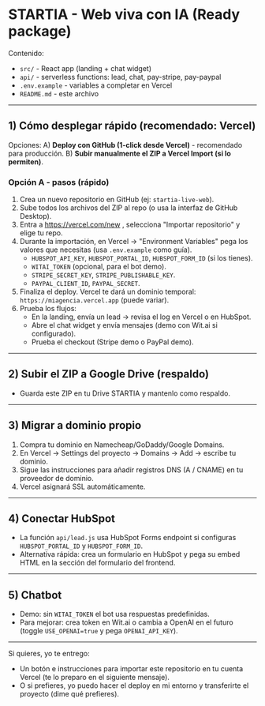 # STARTIA - Web viva con IA (Ready package)

Contenido:
- `src/` - React app (landing + chat widget)
- `api/` - serverless functions: lead, chat, pay-stripe, pay-paypal
- `.env.example` - variables a completar en Vercel
- `README.md` - este archivo

---

## 1) Cómo desplegar rápido (recomendado: Vercel)
Opciones:
A) **Deploy con GitHub (1-click desde Vercel)** - recomendado para producción.
B) **Subir manualmente el ZIP a Vercel Import (si lo permiten)**.

### Opción A - pasos (rápido)
1. Crea un nuevo repositorio en GitHub (ej: `startia-live-web`).
2. Sube todos los archivos del ZIP al repo (o usa la interfaz de GitHub Desktop).
3. Entra a https://vercel.com/new , selecciona "Importar repositorio" y elige tu repo.
4. Durante la importación, en Vercel -> "Environment Variables" pega los valores que necesitas (usa `.env.example` como guía).
   - `HUBSPOT_API_KEY`, `HUBSPOT_PORTAL_ID`, `HUBSPOT_FORM_ID` (si los tienes).
   - `WITAI_TOKEN` (opcional, para el bot demo).
   - `STRIPE_SECRET_KEY`, `STRIPE_PUBLISHABLE_KEY`.
   - `PAYPAL_CLIENT_ID`, `PAYPAL_SECRET`.
5. Finaliza el deploy. Vercel te dará un dominio temporal: `https://miagencia.vercel.app` (puede variar).
6. Prueba los flujos:
   - En la landing, envía un lead → revisa el log en Vercel o en HubSpot.
   - Abre el chat widget y envía mensajes (demo con Wit.ai si configurado).
   - Prueba el checkout (Stripe demo o PayPal demo).

---

## 2) Subir el ZIP a Google Drive (respaldo)
- Guarda este ZIP en tu Drive STARTIA y mantenlo como respaldo.

---

## 3) Migrar a dominio propio
1. Compra tu dominio en Namecheap/GoDaddy/Google Domains.
2. En Vercel -> Settings del proyecto -> Domains -> Add -> escribe tu dominio.
3. Sigue las instrucciones para añadir registros DNS (A / CNAME) en tu proveedor de dominio.
4. Vercel asignará SSL automáticamente.

---

## 4) Conectar HubSpot
- La función `api/lead.js` usa HubSpot Forms endpoint si configuras `HUBSPOT_PORTAL_ID` y `HUBSPOT_FORM_ID`.
- Alternativa rápida: crea un formulario en HubSpot y pega su embed HTML en la sección del formulario del frontend.

---

## 5) Chatbot
- Demo: sin `WITAI_TOKEN` el bot usa respuestas predefinidas.
- Para mejorar: crea token en Wit.ai o cambia a OpenAI en el futuro (toggle `USE_OPENAI=true` y pega `OPENAI_API_KEY`).

---

Si quieres, yo te entrego:
- Un botón e instrucciones para importar este repositorio en tu cuenta Vercel (te lo preparo en el siguiente mensaje).
- O si prefieres, yo puedo hacer el deploy en mi entorno y transferirte el proyecto (dime qué prefieres).
